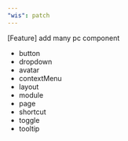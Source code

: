 ```yaml
---
"wis": patch
---
```


[Feature] add many pc component

- button
- dropdown
- avatar
- contextMenu
- layout
- module
- page
- shortcut
- toggle
- tooltip
